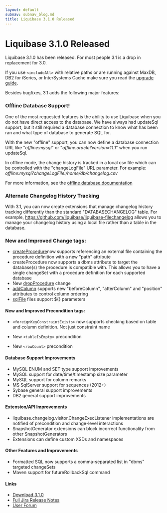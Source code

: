 ```yaml
---
layout: default
subnav: subnav_blog.md
title: Liquibase 3.1.0 Released
---
```

# Liquibase 3.1.0 Released

Liquibase 3.1.0 has been released.  For most people 3.1 is a drop in replacement for 3.0.


If you use `<includeAll>` with relative paths or are running against MaxDB, DB2 for iSeries, or InterSystems Cache make sure you read the  <a href="http://liquibase.org/v3_1_upgrade.html">upgrade guide</a>.

Besides bugfixes, 3.1 adds the following major features:

### Offline Database Support!

One of the most requested features is the ability to use Liquibase when you do not have direct access to the database. We have always had updateSql support, but it still required a database connection to know what has been ran and what type of database to generate SQL for.

With the new "offline" support, you can now define a database connection URL like "*offline:mysql*" or "*offline:oracle?version=11.1*" when you run updateSql.

In offline mode, the change history is tracked in a local csv file which can be controlled with the "changeLogFile" URL parameter. For example: *offline:mysql?changeLogFile:/home/db/changelog.csv*

For more information, see the <a href="www.liquibase.org/documentation/offline.html">offline database documentation</a>


### Alternate Changelog History Tracking

With 3.1, you can now create extensions that manage changelog history tracking differently than the standard "DATABASECHANGELOG" table. For example, <a href="https://github.com/liquibase/liquibase-filechangelog">https://github.com/liquibase/liquibase-filechangelog</a> allows you to manage your changelog history using a local file rather than a table in the database.


### New and Improved Change tags:

- <a href="http://www.liquibase.org/documentation/changes/create_procedure.html">createProcedure</a>now supports referencing an external file containing the procedure definition with a new "path" attribute
- createProcedure now supports a dbms attribute to target the database(s) the procedure is compatible with. This allows you to have a single changeSet with a procedure definition for each supported database
- New <a href="http://www.liquibase.org/documentation/changes/drop_procedure.html">dropProcedure</a> change
- <a href="http://www.liquibase.org/documentation/changes/add_column.html">addColumn</a> supports new "beforeColumn", "afterColumn" and "position" attributes to control column ordering
- <a href="http://www.liquibase.org/documentation/changes/sql_file.html">sqlFile</a> files support ${} parameters

#### New and Improved Precondition tags:

- `<foreignKeyConstraintExists>` now supports checking based on table and column definition. Not just constraint name
- New `<tableIsEmpty>` precondition

- New `<rowCount>` precondition

#### Database Support Improvements

- MySQL ENUM and SET type support improvements
- MySQL support for date/time/timestamp size parameter
- MySQL support for column remarks
- MS SqlServer support for sequences (2012+)
- Sybase general support improvements
- DB2 general support improvements

#### Extension/API Improvements

- liquibase.changelog.visitor.ChangeExecListener implementations are notified of precondition and change-level interactions
- SnapshotGenerator extensions can block incorrect functionality from other SnapshotGenerators
- Extensions can define custom XSDs and namespaces

#### Other Features and Improvements

- Formatted SQL now supports a comma-separated list in "dbms" targeted changeSets
- Maven support for futureRollbackSql command

#### Links

- <a href="http://liquibase.org/download">Download 3.1.0</a>
- <a href="https://liquibase.jira.com/secure/ReleaseNote.jspa?projectId=10020&amp;version=10561">Full Jira Release Notes</a>
- <a href="http://forum.liquibase.org">User Forum</a>
